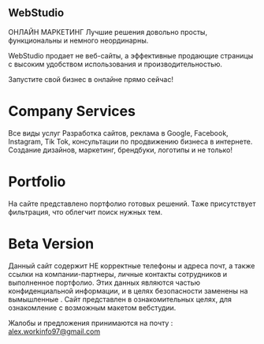 ## WebStudio

ОНЛАЙН МАРКЕТИНГ Лучшие решения довольно просты, функциональны и немного
неординарны.

WebStudio продает не веб-сайты, а эффективные продающие страницы с высоким
удобством использования и производительностью.

Запустите свой бизнес в онлайне прямо сейчас!

# Company Services

Все виды услуг Разработка сайтов, реклама в Google, Facebook, Instagram, Tik
Tok, консультации по продвижению бизнеса в интернете. Создание дизайнов,
маркетинг, брендбуки, логотипы и не только!

# Portfolio

На сайте представлено портфолио готовых решений. Таже присутствует фильтрация,
что облегчит поиск нужных тем.

# Beta Version

Данный сайт содержит НЕ корректные телефоны и адреса почт, а также ссылки на
компании-партнеры, личные контакты сотрудников и выполненное портфолио. Этих
данных являются частью конфиденциальной информации, и в целях безопасности
заменены на вымышленные . Сайт представлен в ознакомительных целях, для
ознакомление с возможным макетом вебстудии.

Жалобы и предложения принимаются на почту : alex.workinfo97@gmail.com
